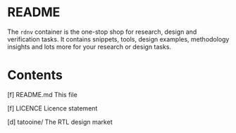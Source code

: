# README #
The ```rdnv``` container is the one-stop shop for research, design and verification tasks. It
contains snippets, tools, design examples, methodology insights and lots more for your research or
design tasks.

# Contents #
[f] README.md
    This file

[f] LICENCE
    Licence statement

[d] tatooine/
    The RTL design market
